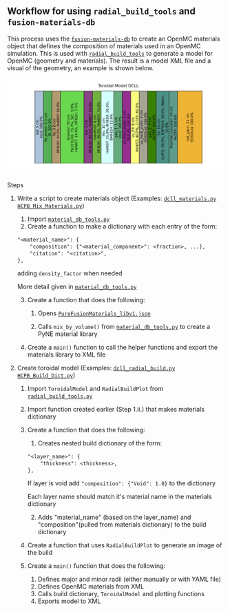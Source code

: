 ## Workflow for using `radial_build_tools` and `fusion-materials-db`
This process uses the [`fusion-materials-db`](https://github.com/svalinn/fusion-material-db) to create an OpenMC materials object that defines the composition of materials used in an OpenMC simulation. This is used with [`radial_build_tools`](https://github.com/svalinn/radial_build_tools) to generate a model for OpenMC (geometry and materials). The result is a model XML file and a visual of the geometry, an example is shown below.

![](./ToroidalModelDCLL.png)

Steps
1. Write a script to create materials object (Examples: [`dcll_materials.py`](https://github.com/svalinn/radial_build_tools/tree/main/examples/dcll_hcpb_examples/dcll_radial_build_example/dcll_materials.py) [`HCPB_Mix_Materials.py`]())
    1. Import [`material_db_tools.py`](https://github.com/svalinn/fusion-material-db/blob/main/material-db-tools/material_db_tools.py)
    2. Create a function to make a dictionary with each entry of the form:     
    ```
    "<material_name>": {
        "composition": {"<material_component>": <fraction>, ...},
        "citation": "<citation>",
    },
    ```
    adding `density_factor` when needed
    
    More detail given in [`material_db_tools.py`](https://github.com/svalinn/fusion-material-db/blob/main/material-db-tools/material_db_tools.py)

    3. Create a function that does the following:
        
        1. Opens [`PureFusionMaterials_libv1.json`](https://github.com/svalinn/fusion-material-db/blob/main/db-outputs/PureFusionMaterials_libv1.json) 
        
        2. Calls `mix_by_volume()` from [`material_db_tools.py`](https://github.com/svalinn/fusion-material-db/blob/main/material-db-tools/material_db_tools.py) to create a PyNE material library
    4. Create a `main()` function to call the helper functions and export the materials library to XML file
2. Create toroidal model (Examples: [`dcll_radial_build.py`](https://github.com/svalinn/radial_build_tools/tree/main/examples/dcll_hcpb_examples/dcll_radial_build_example/dcll_radial_build.py) [`HCPB_Build_Dict.py`]())
    1. Import `ToroidalModel` and `RadialBuildPlot` from [`radial_build_tools.py`](https://github.com/svalinn/radial_build_tools/blob/main/radial_build_tools.py)
    2. Import function created earlier (Step 1.ii.) that makes materials dictionary
    3. Create a function that does the following:
        1. Creates nested build dictionary of the form:
        ```
        "<layer_name>": {
            "thickness": <thickness>,
        },
        ``` 
        If layer is void add `"composition": {"Void": 1.0}` to the dictionary
        
        Each layer name should match it's material name in the materials dictionary

        2. Adds "material_name" (based on the layer_name) and "composition"(pulled from materials dictionary) to the build dictionary
    4. Create a function that uses `RadialBuildPlot` to generate an image of the build
    5. Create a `main()` function that does the following:
        1. Defines major and minor radii (either manually or with YAML file)
        2. Defines OpenMC materials from XML
        3. Calls build dictionary, `ToroidalModel` and plotting functions
        4. Exports model to XML
